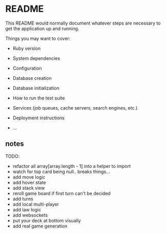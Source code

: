 # README

This README would normally document whatever steps are necessary to get the
application up and running.

Things you may want to cover:

* Ruby version

* System dependencies

* Configuration

* Database creation

* Database initialization

* How to run the test suite

* Services (job queues, cache servers, search engines, etc.)

* Deployment instructions

* ...

## notes

TODO:
- refactor all array[array.length - 1] into a helper to import
- watch for top card being null.. breaks things...
- add move logic
- add hover state
- add stack view
- reroll game board if first turn can't be decided
- add turns
- add local multi-player
- add law logic
- add websockets
- put your deck at bottom visually
- add real game generation

